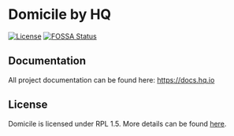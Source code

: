 Domicile by HQ
=============

[![License](https://img.shields.io/badge/License-RPL%201.5-red.svg)](https://opensource.org/licenses/RPL-1.5)
[![FOSSA Status](https://app.fossa.io/api/projects/git%2Bgithub.com%2Fhq-io%2FHQ.Domicile.svg?type=shield)](https://app.fossa.io/projects/git%2Bgithub.com%2Fhq-io%2FHQ.Domicile?ref=badge_shield)

## Documentation

All project documentation can be found here: https://docs.hq.io

## License
Domicile is licensed under RPL 1.5. More details can be found [here](https://github.com/hq-io/HQ.Domicile/blob/master/LICENSE.md).
